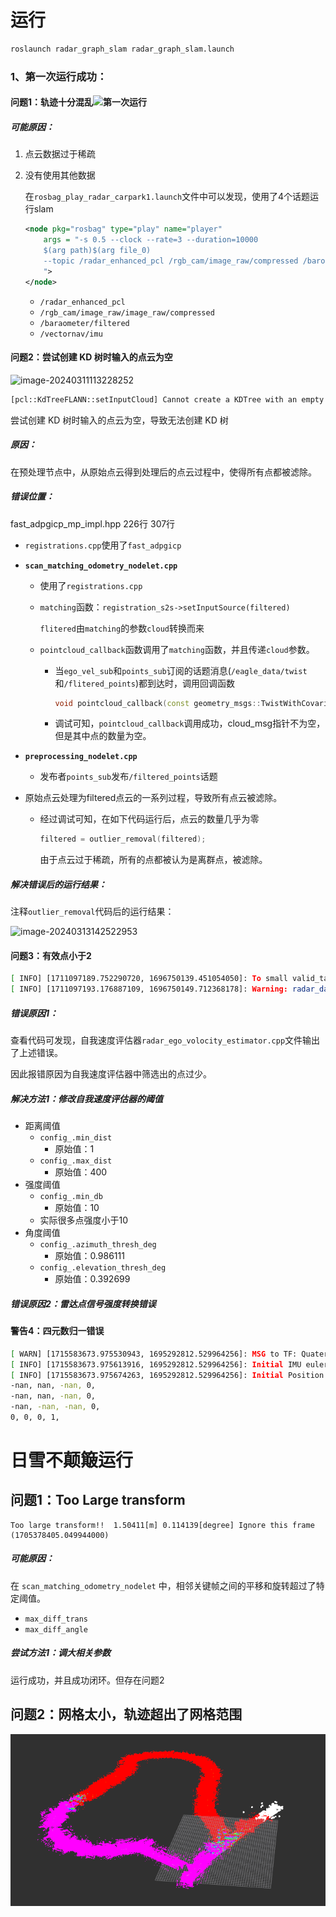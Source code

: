 # 运行

```bash
roslaunch radar_graph_slam radar_graph_slam.launch
```

### 1、第一次运行成功：

#### 问题1：轨迹十分混乱![第一次运行](https://raw.githubusercontent.com/letMeEmoForAWhile/typoraImage/main/img/第一次运行.png)

##### 可能原因：

1. 点云数据过于稀疏

2. 没有使用其他数据

   在`rosbag_play_radar_carpark1.launch`文件中可以发现，使用了4个话题运行slam

   ```xml
   <node pkg="rosbag" type="play" name="player"
       args = "-s 0.5 --clock --rate=3 --duration=10000
       $(arg path)$(arg file_0)
       --topic /radar_enhanced_pcl /rgb_cam/image_raw/compressed /barometer/filtered /vectornav/imu
       ">
   </node>
   ```

   - `/radar_enhanced_pcl`
   - `/rgb_cam/image_raw/image_raw/compressed`
   - `/baraometer/filtered`
   - `/vectornav/imu`

#### 问题2：尝试创建 KD 树时输入的点云为空

![image-20240311113228252](https://raw.githubusercontent.com/letMeEmoForAWhile/typoraImage/main/img/image-20240311113228252.png)

```bash
[pcl::KdTreeFLANN::setInputCloud] Cannot create a KDTree with an empty input cloud!
```

尝试创建 KD 树时输入的点云为空，导致无法创建 KD 树

##### 原因：

在预处理节点中，从原始点云得到处理后的点云过程中，使得所有点都被滤除。

##### 错误位置：

fast_adpgicp_mp_impl.hpp 226行 307行 

- `registrations.cpp`使用了`fast_adpgicp`

- **`scan_matching_odometry_nodelet.cpp`**

  - 使用了`registrations.cpp`

  - `matching`函数：`registration_s2s->setInputSource(filtered)`

    `flitered`由`matching`的参数`cloud`转换而来

  - `pointcloud_callback`函数调用了`matching`函数，并且传递`cloud`参数。 

    - 当`ego_vel_sub`和`points_sub`订阅的话题消息(`/eagle_data/twist`和`/flitered_points`)都到达时，调用回调函数

      ```cpp
      void pointcloud_callback(const geometry_msgs::TwistWithCovarianceStampedConstPtr& twistMsg, const sensor_msgs::PointCloud2ConstPtr& cloud_msg){...}
      ```

    - 调试可知，`pointcloud_callback`调用成功，cloud_msg指针不为空，但是其中点的数量为空。

- **`preprocessing_nodelet.cpp`**

  - 发布者`points_sub`发布`/filtered_points`话题

- 原始点云处理为filtered点云的一系列过程，导致所有点云被滤除。

  - 经过调试可知，在如下代码运行后，点云的数量几乎为零

    ```c++
    filtered = outlier_removal(filtered);
    ```

    由于点云过于稀疏，所有的点都被认为是离群点，被滤除。

##### 解决错误后的运行结果：

注释`outlier_removal`代码后的运行结果：

![image-20240313142522953](https://raw.githubusercontent.com/letMeEmoForAWhile/typoraImage/main/img/image-20240313142522953.png)

#### 问题3：有效点小于2

```bash
[ INFO] [1711097189.752290720, 1696750139.451054050]: To small valid_targets (< 2) in radar_scan (15)
[ INFO] [1711097193.176887109, 1696750149.712368178]: Warning: radar_data.rows() < config_.N_ransac_points
```

##### 错误原因1：

查看代码可发现，自我速度评估器`radar_ego_volocity_estimator.cpp`文件输出了上述错误。

因此报错原因为自我速度评估器中筛选出的点过少。

##### 解决方法1：修改自我速度评估器的阈值

- 距离阈值
  - `config_.min_dist`
    - 原始值：1
  - `config_.max_dist`
    - 原始值：400
- 强度阈值
  - `config_.min_db`
    - 原始值：10
  - 实际很多点强度小于10
- 角度阈值
  - `config_.azimuth_thresh_deg`
    - 原始值：0.986111
  - `config_.elevation_thresh_deg`
    - 原始值：0.392699

##### 错误原因2：雷达点信号强度转换错误



#### 警告4：四元数归一错误

```bash
[ WARN] [1715583673.975530943, 1695292812.529964256]: MSG to TF: Quaternion Not Properly Normalized
[ INFO] [1715583673.975613916, 1695292812.529964256]: Initial IMU euler angles (RPY): -nan, nan, -nan
[ INFO] [1715583673.975674263, 1695292812.529964256]: Initial Position Matrix = 
-nan, nan, -nan, 0, 
-nan, nan, -nan, 0, 
-nan, -nan, -nan, 0, 
0, 0, 0, 1, 
```

# 日雪不颠簸运行

## 问题1：Too Large transform

```
Too large transform!!  1.50411[m] 0.114139[degree] Ignore this frame (1705378405.049944000) 
```

##### 可能原因：

在 `scan_matching_odometry_nodelet` 中，相邻关键帧之间的平移和旋转超过了特定阈值。

- `max_diff_trans`
- `max_diff_angle`

##### 尝试方法1：调大相关参数

运行成功，并且成功闭环。但存在问题2

## 问题2：网格太小，轨迹超出了网格范围

![image-20240827163519697](https://raw.githubusercontent.com/dearmoonnnnnn/typoraImage/main/img/image-20240827163519697.png)